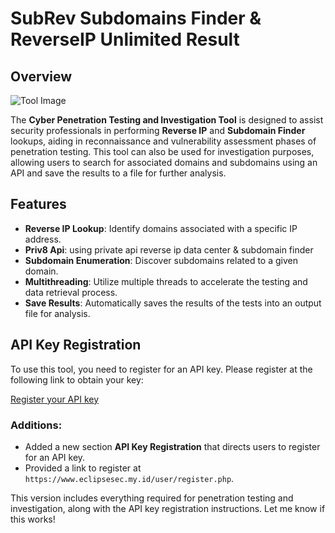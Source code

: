 # SubRev Subdomains Finder & ReverseIP Unlimited Result

## Overview
![Tool Image](https://i.ibb.co.com/kJ5Zy7K/photo-2024-08-17-23-36-01.jpg)

The **Cyber Penetration Testing and Investigation Tool** is designed to assist security professionals in performing **Reverse IP** and **Subdomain Finder** lookups, aiding in reconnaissance and vulnerability assessment phases of penetration testing. This tool can also be used for investigation purposes, allowing users to search for associated domains and subdomains using an API and save the results to a file for further analysis.

## Features

- **Reverse IP Lookup**: Identify domains associated with a specific IP address.
- **Priv8 Api**: using private api reverse ip data center & subdomain finder
- **Subdomain Enumeration**: Discover subdomains related to a given domain.
- **Multithreading**: Utilize multiple threads to accelerate the testing and data retrieval process.
- **Save Results**: Automatically saves the results of the tests into an output file for analysis.

## API Key Registration

To use this tool, you need to register for an API key. Please register at the following link to obtain your key:

[Register your API key](http://eclipsesec.my.id/user/register.php)


### Additions:
- Added a new section **API Key Registration** that directs users to register for an API key.
- Provided a link to register at `https://www.eclipsesec.my.id/user/register.php`.

This version includes everything required for penetration testing and investigation, along with the API key registration instructions. Let me know if this works!
